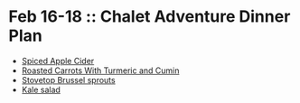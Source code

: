 # Feb 16-18 :: Chalet Adventure Dinner Plan

- [Spiced Apple Cider](http://www.foodnetwork.ca/recipe/spiced-apple-cider/9732/)
- [Roasted Carrots With Turmeric and Cumin](https://cooking.nytimes.com/recipes/1015947-roasted-carrots-with-turmeric-and-cumin)
- [Stovetop Brussel sprouts](https://www.ricardocuisine.com/en/recipes/6480-roasted-brussels-sprouts-with-mustard-and-bacon)
- [Kale salad](https://www.foodnetwork.com/recipes/food-network-kitchen/kale-and-apple-salad-recipe-2112013)